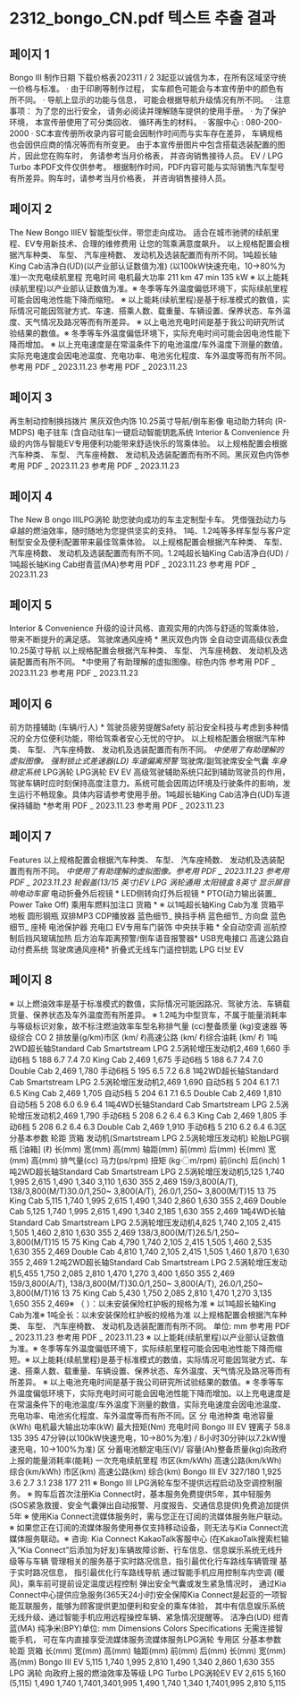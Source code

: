 # 2312_bongo_CN.pdf 텍스트 추출 결과

## 페이지 1

Bongo III
制作日期 下载价格表202311 /  2 3起亚以诚信为本，在所有区域坚守统一价格与标准。
·  由于印刷等制作过程， 实车颜色可能会与本宣传册中的颜色有所不同。
·  导航上显示的功能与信息， 可能会根据导航升级情况有所不同。
·  注意事项： 为了您的出行安全， 请务必阅读并理解随车提供的使用手册。
·  为了保护环境， 本宣传册使用了可分类回收、 循环再生的材料。
·  客服中心 : 080-200-2000     ·  SC本宣传册所收录内容可能会因制作时间而与实车存在差异，
车辆规格也会因供应商的情况等而有所变更。 由于本宣传册图片中包含搭载选装配置的图片，因此您在购车时， 务请参考当月价格表， 并咨询销售接待人员。
EV / LPG Turbo 
本PDF文件仅供参考。
根据制作时间，PDF内容可能与实际销售汽车型号
有所差异。购车时，请参考当月价格表，
并咨询销售接待人员。

## 페이지 2

The New Bongo IIIEV
智能型伙伴，带您走向成功。
适合在城市驰骋的续航里程、EV专用新技术、合理的维修费用
让您的驾乘满意度飙升。
以上规格配置会根据汽车种类、 车型、 汽车座椅数、 发动机及选装配置而有所不同。1吨超长轴King Cab洁净白(UD)(以产业部认证数值为准) (以100kW快速充电，10→80%为准)一次充电续航里程 充电时间 电机最大功率
211 km 47 min 135  kW
※ 以上能耗(续航里程)以产业部认证数值为准。※ 冬季等车外温度偏低环境下，实际续航里程可能会因电池性能下降而缩短。
※ 以上能耗(续航里程)是基于标准模式的数值，实际情况可能因驾驶方式、车速、搭乘人数、载重量、车辆设置、保养状态、车外温度、天气情况及路况等而有所差异。
※ 以上电池充电时间是基于我公司研究所试验结果的数值。※ 冬季等车外温度偏低环境下，实际充电时间可能会因电池性能下降而增加。
※ 以上充电速度是在常温条件下的电池温度/车外温度下测量的数值，实际充电速度会因电池温度、充电功率、电池劣化程度、车外温度等而有所不同。参考用 PDF  _ 2023.11.23 参考用 PDF  _ 2023.11.23

## 페이지 3

再生制动控制换挡拨片 黑灰双色内饰
10.25英寸导航/倒车影像 电动助力转向 (R-MDPS) 电子驻车 (含自动驻车)一键启动智能钥匙系统
Interior  & Convenience
升级的内饰与智能EV专用便利功能带来舒适快乐的驾乘体验。
以上规格配置会根据汽车种类、 车型、 汽车座椅数、 发动机及选装配置而有所不同。黑灰双色内饰参考用 PDF  _ 2023.11.23 参考用 PDF  _ 2023.11.23

## 페이지 4

The New B ongo IIILPG涡轮
助您驶向成功的车主定制型卡车。
凭借强劲动力与卓越的燃油效率，随时随地为您提供坚实的支持。
1吨、1.2吨等多样车型与客户定制型安全及便利配置带来最佳驾乘体验。
以上规格配置会根据汽车种类、 车型、 汽车座椅数、 发动机及选装配置而有所不同。1.2吨超长轴King Cab洁净白(UD) / 1吨超长轴King Cab绀青蓝(MA)参考用 PDF  _ 2023.11.23 参考用 PDF  _ 2023.11.23

## 페이지 5

Interior  & Convenience
升级的设计风格、直观实用的内饰与舒适的驾乘体验，带来不断提升的满足感。
驾驶席通风座椅 * 黑灰双色内饰
 全自动空调高级仪表盘 10.25英寸导航
以上规格配置会根据汽车种类、 车型、 汽车座椅数、 发动机及选装配置而有所不同。 *中使用了有助理解的虚拟图像。棕色内饰
参考用 PDF  _ 2023.11.23 参考用 PDF  _ 2023.11.23

## 페이지 6

前方防撞辅助 (车辆/行人) * 驾驶员疲劳提醒Safety
前沿安全科技与考虑到多种情况的全方位便利功能，带给驾乘者安心无忧的守护。
以上规格配置会根据汽车种类、 车型、 汽车座椅数、 发动机及选装配置而有所不同。 *中使用了有助理解的虚拟图像。
强制锁止式差速器(LD)
 车道偏离预警*
驾驶席/副驾驶席安全气囊 *车身稳定系统*
LPG涡轮 LPG涡轮 EV
EV
高级驾驶辅助系统只起到辅助驾驶员的作用，驾驶车辆时应时刻保持高度注意力。系统可能会因周边环境及行驶条件的影响，发生运行不畅现象。具体内容请参考使用手册。1吨超长轴King Cab洁净白(UD)车道保持辅助 *参考用 PDF  _ 2023.11.23 参考用 PDF  _ 2023.11.23

## 페이지 7

Features
以上规格配置会根据汽车种类、 车型、 汽车座椅数、 发动机及选装配置而有所不同。 *中使用了有助理解的虚拟图像。参考用 PDF  _ 2023.11.23 参考用 PDF  _ 2023.11.23
轮毂盖(13/15 英寸)EV
LPG 涡轮通用
太阳镜盒
8英寸 显示屏音响电动车窗* 电动折叠外后视镜 *
LED侧转向灯外后视镜 *
PTO(动力输出装置_ Power Take Off)
乘用车燃料加注口
货箱 *  ※ 以1吨超长轴King Cab为准
货箱平地板
 圆形钢瓶
双排MP3 CDP播放器
蓝色细节_ 换挡手柄
蓝色细节_ 方向盘 蓝色细节_ 座椅
电池保护器
充电口 EV专用车门装饰
中央扶手箱 * 全自动空调
巡航控制后挡风玻璃加热
后方泊车距离预警/倒车语音报警器* USB充电接口
高速公路自动付费系统
驾驶席通风座椅*
折叠式无线车门遥控钥匙 
LPG 터보 EV

## 페이지 8

※ 以上燃油效率是基于标准模式的数值，实际情况可能因路况、驾驶方法、车辆载货量、保养状态及车外温度而有所差异。
※ 1.2吨为中型货车，不属于能量消耗率与等级标识对象，故不标注燃油效率车型名称排气量
(cc)整备质量
(kg)变速器 等级综合 CO 2 
排放量(g/km)市区
(km/ ℓ)高速公路
(km/ ℓ)综合油耗
(km/ ℓ)
1吨2WD超长轴Standard Cab
Smartstream 
LPG 2.5涡轮增压发动机2,469 1,660 手动6档 5 188 6.7 7.4 7.0
King Cab 2,469 1,675 手动6档 5 188 6.7 7.4 7.0
Double Cab 2,469 1,780 手动6档 5 195 6.5 7.2 6.8
1吨2WD超长轴Standard Cab
Smartstream 
LPG 2.5涡轮增压发动机2,469 1,690 自动5档 5 204 6.1 7.1 6.5
King Cab 2,469 1,705 自动5档 5 204 6.1 7.1 6.5
Double Cab 2,469 1,810 自动5档 5 208 6.0 6.9 6.4
1吨4WD长轴Standard Cab
Smartstream 
LPG 2.5涡轮增压发动机2,469 1,790 手动6档 5 208 6.2 6.4 6.3
King Cab 2,469 1,805 手动6档 5 208 6.2 6.4 6.3
Double Cab 2,469 1,910 手动6档 5 210 6.2 6.4 6.3区 分基本参数 轮距 货箱 发动机(Smartstream LPG 2.5涡轮增压发动机) 轮胎LPG钢瓶
[油箱]
(ℓ) 长(mm) 宽(mm) 高(mm) 轴距(mm) 前(mm) 后(mm) 长(mm) 宽(mm) 高(mm) 排气量(cc) 马力(ps/rpm) 扭矩 (kg〮m/rpm) 前(inch) 后(inch)
1吨2WD超长轴Standard Cab
Smartstream 
LPG 2.5涡轮增压发动机5,125 1,740 1,995 2,615 1,490 1,340 3,110 1,630 355 2,469
159/3,800(A/T), 
138/3,800(M/T)30.0/1,250~ 3,800(A/T), 
26.0/1,250~ 3,800(M/T)15 13 75 King Cab 5,115 1,740 1,995 2,615 1,490 1,340 2,860 1,630 355 2,469
Double Cab 5,125 1,740 1,995 2,615 1,490 1,340 2,185 1,630 355 2,469
1吨4WD长轴Standard Cab
Smartstream 
LPG 2.5涡轮增压发动机4,825 1,740 2,105 2,415 1,505 1,460 2,810 1,630 355 2,469
138/3,800(M/T)26.5/1,250~ 
3,800(M/T)15 15 75 King Cab 4,790 1,740 2,105 2,415 1,505 1,460 2,535 1,630 355 2,469
Double Cab 4,810 1,740 2,105 2,415 1,505 1,460 1,870 1,630 355 2,469
1.2吨2WD超长轴Standard Cab
Smartstream 
LPG 2.5涡轮增压发动机5,455 1,750 2,085 2,810 1,470 1,270 3,400 1,650 355 2,469
159/3,800(A/T), 
138/3,800(M/T)30.0/1,250~ 3,800(A/T), 
26.0/1,250~ 3,800(M/T)16 13 75
King Cab 5,430 1,750 2,085 2,810 1,470 1,270 3,135 1,650 355 2,469※ （ ）：以未安装保险杠护板的规格为准 ※ 以1吨超长轴King Cab为准※ 1吨全长：以未安装保险杠护板的规格为准
以上规格配置会根据汽车种类、 车型、 汽车座椅数、 发动机及选装配置而有所不同。 单位: mm 参考用 PDF  _ 2023.11.23 参考用 PDF  _ 2023.11.23
※ 以上能耗(续航里程)以产业部认证数值为准。※ 冬季等车外温度偏低环境下，实际续航里程可能会因电池性能下降而缩短。※ 以上能耗(续航里程)是基于标准模式的数值，实际情况可能因驾驶方式、车速、搭乘人数、载重量、车辆设置、保养状态、车外温度、天气情况及路况等而有所差异。
※ 以上电池充电时间是基于我公司研究所试验结果的数值。※ 冬季等车外温度偏低环境下，实际充电时间可能会因电池性能下降而增加。以上充电速度是在常温条件下的电池温度/车外温度下测量的数值，实际充电速度会因电池温度、充电功率、电池劣化程度、车外温度等而有所不同。区 分 电池种类 电池容量(kWh) 电机最大输出功率(kW) 最大扭矩(Nm) 充电时间
Bongo  III EV 锂离子 58.8 135 395 47分钟(以100kW快速充电，10→80%为准) / 8小时30分钟(以7.2kW慢速充电，10→100%为准)
区 分蓄电池额定电压(V)/
容量(Ah)整备质量(kg)向政府上报的能量消耗率(能耗) 一次充电续航里程
市区(km/kWh) 高速公路(km/kWh) 综合(km/kWh) 市区(km) 高速公路(km) 综合(km)
Bongo  III EV 327/180 1,925 3.6 2.7 3.1 238 177 211
※ Bongo III LPG涡轮车型不提供远程启动及空调控制服务。
※ 购车后首次注册Kia Connect时，基本服务免费提供5年，其中轻服务 (SOS紧急救援、安全气囊弹出自动报警、月度报告、交通信息提供)免费追加提供5年
※ 使用Kia Connect流媒体服务时，需与您正在订阅的流媒体服务账户联动。※ 如果您正在订阅的流媒体服务使用券仅支持移动设备，则无法与Kia Connect流媒体服务联动。※ 咨询: Kia Connect KakaoTalk客服中心 (在KakaoTalk搜索栏输入“Kia Connect”后添加为好友)车辆故障诊断、行车信息、信息娱乐系统无线升级等与车辆
管理相关的服务基于实时路况信息，指引最优化行车路线车辆管理
基于实时路况信息，
指引最优化行车路线导航
通过智能手机应用控制车内空调
(暖风)，乘车前可提前设定温度远程控制
弹出安全气囊或发生紧急情况时，
通过Kia Connect中心提供应急服务(365天24小时)安全保障Kia Connect是起亚的一项智能互联服务，能够为顾客提供更加便利和安全的乘车体验，
其中有信息娱乐系统无线升级、通过智能手机应用远程操控车辆、紧急情况提醒等。
洁净白(UD) 绀青蓝(MA) 纯净米(BPY)单位: mm Dimensions Colors Specifications
无需连接智能手机，
可在车内直接享受流媒体服务流媒体服务LPG涡轮 专用区 分基本参数 轮距 货箱
 长(mm) 宽(mm) 高(mm) 轴距(mm) 前(mm) 后(mm) 长(mm) 宽(mm) 高(mm)
Bongo  III EV 5,115 1,740 1,995 2,810 1,490 1,340 2,860 1,630 355
LPG 涡轮 向政府上报的燃油效率及等级 LPG Turbo LPG涡轮EV EV
2,615
5,160 (5,115)
1,490
1,740 1,7401,3401,995
1,490
1,740
1,340
1,7401,995
2,810
5,115

